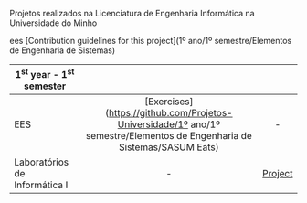Projetos realizados na Licenciatura de Engenharia Informática na Universidade do Minho


ees [Contribution guidelines for this project](1º ano/1º semestre/Elementos de Engenharia de Sistemas)

| 1<sup>st</sup> year - 1<sup>st</sup> semester | | |
| --- | :---: | :---: |
| EES | [Exercises](https://github.com/Projetos-Universidade/1º ano/1º semestre/Elementos de Engenharia de Sistemas/SASUM Eats) | - |
| Laboratórios de Informática I | - | [Project](https://github.com/...) |
